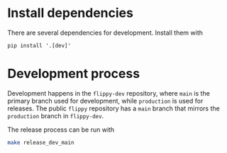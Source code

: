 # Install dependencies

There are several dependencies for development. Install them with
```
pip install '.[dev]'
```

# Development process

Development happens in the `flippy-dev` repository, where `main` is the primary branch used for development, while `production` is used for releases. The public `flippy` repository has a `main` branch that mirrors the `production` branch in `flippy-dev`.

The release process can be run with
```bash
make release_dev_main
```

